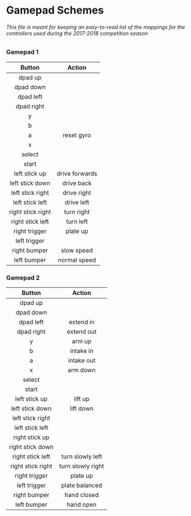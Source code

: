 # Gamepad Schemes
###### This file is meant for keeping an easy-to-read list of the mappings for the controllers used during the 2017-2018 competition season

### Gamepad 1

|Button|Action|
|:-------------:|:-------------:|
|dpad up||
|dpad down||
|dpad left||
|dpad right||
|y||
|b||
|a|reset gyro|
|x||
|select||
|start||
|left stick up|drive forwards|
|left stick down|drive back|
|left stick right|drive right|
|left stick left|drive left|
|right stick right|turn right|
|right stick left|turn left|
|right trigger|plate up|
|left trigger||
|right bumper|slow speed|
|left bumper|normal speed|


### Gamepad 2

|Button|Action|
|:-------------:|:-------------:|
|dpad up||
|dpad down||
|dpad left|extend in|
|dpad right|extend out|
|y|arm up|
|b|intake in|
|a|intake out|
|x|arm down|
|select||
|start||
|left stick up|lift up|
|left stick down|lift down|
|left stick right||
|left stick left||
|right stick up||
|right stick down||
|right stick left|turn slowly left|
|right stick right|turn slowly right|
|right trigger|plate up|
|left trigger|plate balanced|
|right bumper|hand closed|
|left bumper|hand open|
